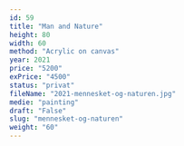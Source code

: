 ```yaml
---
id: 59
title: "Man and Nature"
height: 80
width: 60
method: "Acrylic on canvas"
year: 2021
price: "5200"
exPrice: "4500"
status: "privat"
fileName: "2021-mennesket-og-naturen.jpg"
medie: "painting"
draft: "False"
slug: "mennesket-og-naturen"
weight: "60"
---
```

